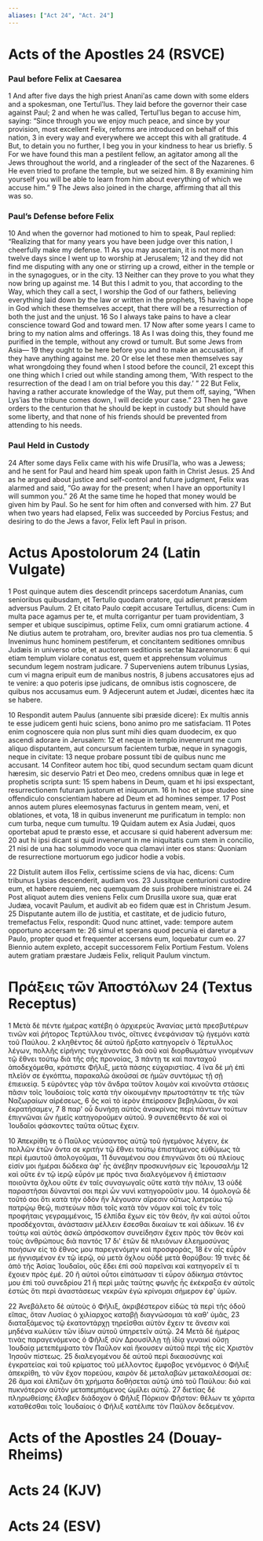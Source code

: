```yaml
---
aliases: ["Act 24", "Act. 24"]
---
```



# Acts of the Apostles 24 (RSVCE)

### Paul before Felix at Caesarea
1 And after five days the high priest Ananiʹas came down with some elders and a spokesman, one Tertulʹlus. They laid before the governor their case against Paul;
2 and when he was called, Tertulʹlus began to accuse him, saying: “Since through you we enjoy much peace, and since by your provision, most excellent Felix, reforms are introduced on behalf of this nation,
3 in every way and everywhere we accept this with all gratitude.
4 But, to detain you no further, I beg you in your kindness to hear us briefly.
5 For we have found this man a pestilent fellow, an agitator among all the Jews throughout the world, and a ringleader of the sect of the Nazarenes.
6 He even tried to profane the temple, but we seized him.
8 By examining him yourself you will be able to learn from him about everything of which we accuse him.”
9 The Jews also joined in the charge, affirming that all this was so.
### Paul’s Defense before Felix
10 And when the governor had motioned to him to speak, Paul replied: “Realizing that for many years you have been judge over this nation, I cheerfully make my defense.
11 As you may ascertain, it is not more than twelve days since I went up to worship at Jerusalem;
12 and they did not find me disputing with any one or stirring up a crowd, either in the temple or in the synagogues, or in the city.
13 Neither can they prove to you what they now bring up against me.
14 But this I admit to you, that according to the Way, which they call a sect, I worship the God of our fathers, believing everything laid down by the law or written in the prophets,
15 having a hope in God which these themselves accept, that there will be a resurrection of both the just and the unjust.
16 So I always take pains to have a clear conscience toward God and toward men.
17 Now after some years I came to bring to my nation alms and offerings.
18 As I was doing this, they found me purified in the temple, without any crowd or tumult. But some Jews from Asia—
19 they ought to be here before you and to make an accusation, if they have anything against me.
20 Or else let these men themselves say what wrongdoing they found when I stood before the council,
21 except this one thing which I cried out while standing among them, ‘With respect to the resurrection of the dead I am on trial before you this day.’ ”
22 But Felix, having a rather accurate knowledge of the Way, put them off, saying, “When Lysʹias the tribune comes down, I will decide your case.”
23 Then he gave orders to the centurion that he should be kept in custody but should have some liberty, and that none of his friends should be prevented from attending to his needs.
### Paul Held in Custody
24 After some days Felix came with his wife Drusilʹla, who was a Jewess; and he sent for Paul and heard him speak upon faith in Christ Jesus.
25 And as he argued about justice and self-control and future judgment, Felix was alarmed and said, “Go away for the present; when I have an opportunity I will summon you.”
26 At the same time he hoped that money would be given him by Paul. So he sent for him often and conversed with him.
27 But when two years had elapsed, Felix was succeeded by Porcius Festus; and desiring to do the Jews a favor, Felix left Paul in prison.


# Actus Apostolorum 24 (Latin Vulgate)

1 Post quinque autem dies descendit princeps sacerdotum Ananias, cum senioribus quibusdam, et Tertullo quodam oratore, qui adierunt præsidem adversus Paulum.
2 Et citato Paulo cœpit accusare Tertullus, dicens: Cum in multa pace agamus per te, et multa corrigantur per tuam providentiam,
3 semper et ubique suscipimus, optime Felix, cum omni gratiarum actione.
4 Ne diutius autem te protraham, oro, breviter audias nos pro tua clementia.
5 Invenimus hunc hominem pestiferum, et concitantem seditiones omnibus Judæis in universo orbe, et auctorem seditionis sectæ Nazarenorum:
6 qui etiam templum violare conatus est, quem et apprehensum voluimus secundum legem nostram judicare.
7 Superveniens autem tribunus Lysias, cum vi magna eripuit eum de manibus nostris,
8 jubens accusatores ejus ad te venire: a quo poteris ipse judicans, de omnibus istis cognoscere, de quibus nos accusamus eum.
9 Adjecerunt autem et Judæi, dicentes hæc ita se habere.

10 Respondit autem Paulus (annuente sibi præside dicere): Ex multis annis te esse judicem genti huic sciens, bono animo pro me satisfaciam.
11 Potes enim cognoscere quia non plus sunt mihi dies quam duodecim, ex quo ascendi adorare in Jerusalem:
12 et neque in templo invenerunt me cum aliquo disputantem, aut concursum facientem turbæ, neque in synagogis, neque in civitate:
13 neque probare possunt tibi de quibus nunc me accusant.
14 Confiteor autem hoc tibi, quod secundum sectam quam dicunt hæresim, sic deservio Patri et Deo meo, credens omnibus quæ in lege et prophetis scripta sunt:
15 spem habens in Deum, quam et hi ipsi exspectant, resurrectionem futuram justorum et iniquorum.
16 In hoc et ipse studeo sine offendiculo conscientiam habere ad Deum et ad homines semper.
17 Post annos autem plures eleemosynas facturus in gentem meam, veni, et oblationes, et vota,
18 in quibus invenerunt me purificatum in templo: non cum turba, neque cum tumultu.
19 Quidam autem ex Asia Judæi, quos oportebat apud te præsto esse, et accusare si quid haberent adversum me:
20 aut hi ipsi dicant si quid invenerunt in me iniquitatis cum stem in concilio,
21 nisi de una hac solummodo voce qua clamavi inter eos stans: Quoniam de resurrectione mortuorum ego judicor hodie a vobis.

22 Distulit autem illos Felix, certissime sciens de via hac, dicens: Cum tribunus Lysias descenderit, audiam vos.
23 Jussitque centurioni custodire eum, et habere requiem, nec quemquam de suis prohibere ministrare ei.
24 Post aliquot autem dies veniens Felix cum Drusilla uxore sua, quæ erat Judæa, vocavit Paulum, et audivit ab eo fidem quæ est in Christum Jesum.
25 Disputante autem illo de justitia, et castitate, et de judicio futuro, tremefactus Felix, respondit: Quod nunc attinet, vade: tempore autem opportuno accersam te:
26 simul et sperans quod pecunia ei daretur a Paulo, propter quod et frequenter accersens eum, loquebatur cum eo.
27 Biennio autem expleto, accepit successorem Felix Portium Festum. Volens autem gratiam præstare Judæis Felix, reliquit Paulum vinctum.


# Πράξεις τῶν Ἀποστόλων 24 (Textus Receptus)

1 Μετὰ δὲ πέντε ἡμέρας κατέβη ὁ ἀρχιερεὺς Ἁνανίας μετὰ πρεσβυτέρων τινῶν καὶ ῥήτορος Τερτύλλου τινός, οἵτινες ἐνεφάνισαν τῷ ἡγεμόνι κατὰ τοῦ Παύλου.
2 κληθέντος δὲ αὐτοῦ ἤρξατο κατηγορεῖν ὁ Τέρτυλλος λέγων, πολλῆς εἰρήνης τυγχάνοντες διὰ σοῦ καὶ διορθωμάτων γινομένων τῷ ἔθνει τούτῳ διὰ τῆς σῆς προνοίας,
3 πάντῃ τε καὶ πανταχοῦ ἀποδεχόμεθα, κράτιστε Φῆλιξ, μετὰ πάσης εὐχαριστίας.
4 ἵνα δὲ μὴ ἐπὶ πλεῖόν σε ἐγκόπτω, παρακαλῶ ἀκοῦσαί σε ἡμῶν συντόμως τῇ σῇ ἐπιεικείᾳ.
5 εὑρόντες γὰρ τὸν ἄνδρα τοῦτον λοιμὸν καὶ κινοῦντα στάσεις πᾶσιν τοῖς Ἰουδαίοις τοῖς κατὰ τὴν οἰκουμένην πρωτοστάτην τε τῆς τῶν Ναζωραίων αἱρέσεως,
6 ὃς καὶ τὸ ἱερὸν ἐπείρασεν βεβηλῶσαι, ὃν καὶ ἐκρατήσαμεν,
7 
8 παρ' οὗ δυνήσῃ αὐτὸς ἀνακρίνας περὶ πάντων τούτων ἐπιγνῶναι ὧν ἡμεῖς κατηγοροῦμεν αὐτοῦ.
9 συνεπέθεντο δὲ καὶ οἱ Ἰουδαῖοι φάσκοντες ταῦτα οὕτως ἔχειν.

10 Ἀπεκρίθη τε ὁ Παῦλος νεύσαντος αὐτῷ τοῦ ἡγεμόνος λέγειν, ἐκ πολλῶν ἐτῶν ὄντα σε κριτὴν τῷ ἔθνει τούτῳ ἐπιστάμενος εὐθύμως τὰ περὶ ἐμαυτοῦ ἀπολογοῦμαι,
11 δυναμένου σου ἐπιγνῶναι ὅτι οὐ πλείους εἰσίν μοι ἡμέραι δώδεκα ἀφ' ἧς ἀνέβην προσκυνήσων εἰς Ἰερουσαλήμ
12 καὶ οὔτε ἐν τῷ ἱερῷ εὗρόν με πρός τινα διαλεγόμενον ἢ ἐπίστασιν ποιοῦντα ὄχλου οὔτε ἐν ταῖς συναγωγαῖς οὔτε κατὰ τὴν πόλιν,
13 οὐδὲ παραστῆσαι δύνανταί σοι περὶ ὧν νυνὶ κατηγοροῦσίν μου.
14 ὁμολογῶ δὲ τοῦτό σοι ὅτι κατὰ τὴν ὁδὸν ἣν λέγουσιν αἵρεσιν οὕτως λατρεύω τῷ πατρῴῳ θεῷ, πιστεύων πᾶσι τοῖς κατὰ τὸν νόμον καὶ τοῖς ἐν τοῖς προφήταις γεγραμμένοις,
15 ἐλπίδα ἔχων εἰς τὸν θεόν, ἣν καὶ αὐτοὶ οὗτοι προσδέχονται, ἀνάστασιν μέλλειν ἔσεσθαι δικαίων τε καὶ ἀδίκων.
16 ἐν τούτῳ καὶ αὐτὸς ἀσκῶ ἀπρόσκοπον συνείδησιν ἔχειν πρὸς τὸν θεὸν καὶ τοὺς ἀνθρώπους διὰ παντός
17 δι' ἐτῶν δὲ πλειόνων ἐλεημοσύνας ποιήσων εἰς τὸ ἔθνος μου παρεγενόμην καὶ προσφοράς,
18 ἐν αἷς εὗρόν με ἡγνισμένον ἐν τῷ ἱερῷ, οὐ μετὰ ὄχλου οὐδὲ μετὰ θορύβου:
19 τινὲς δὲ ἀπὸ τῆς Ἀσίας Ἰουδαῖοι, οὓς ἔδει ἐπὶ σοῦ παρεῖναι καὶ κατηγορεῖν εἴ τι ἔχοιεν πρὸς ἐμέ.
20 ἢ αὐτοὶ οὗτοι εἰπάτωσαν τί εὗρον ἀδίκημα στάντος μου ἐπὶ τοῦ συνεδρίου
21 ἢ περὶ μιᾶς ταύτης φωνῆς ἧς ἐκέκραξα ἐν αὐτοῖς ἑστὼς ὅτι περὶ ἀναστάσεως νεκρῶν ἐγὼ κρίνομαι σήμερον ἐφ' ὑμῶν.

22 Ἀνεβάλετο δὲ αὐτοὺς ὁ Φῆλιξ, ἀκριβέστερον εἰδὼς τὰ περὶ τῆς ὁδοῦ εἴπας, ὅταν Λυσίας ὁ χιλίαρχος καταβῇ διαγνώσομαι τὰ καθ' ὑμᾶς,
23 διαταξάμενος τῷ ἑκατοντάρχῃ τηρεῖσθαι αὐτὸν ἔχειν τε ἄνεσιν καὶ μηδένα κωλύειν τῶν ἰδίων αὐτοῦ ὑπηρετεῖν αὐτῷ.
24 Μετὰ δὲ ἡμέρας τινὰς παραγενόμενος ὁ Φῆλιξ σὺν Δρουσίλλῃ τῇ ἰδίᾳ γυναικὶ οὔσῃ Ἰουδαίᾳ μετεπέμψατο τὸν Παῦλον καὶ ἤκουσεν αὐτοῦ περὶ τῆς εἰς Χριστὸν Ἰησοῦν πίστεως.
25 διαλεγομένου δὲ αὐτοῦ περὶ δικαιοσύνης καὶ ἐγκρατείας καὶ τοῦ κρίματος τοῦ μέλλοντος ἔμφοβος γενόμενος ὁ Φῆλιξ ἀπεκρίθη, τὸ νῦν ἔχον πορεύου, καιρὸν δὲ μεταλαβὼν μετακαλέσομαί σε:
26 ἅμα καὶ ἐλπίζων ὅτι χρήματα δοθήσεται αὐτῷ ὑπὸ τοῦ Παύλου: διὸ καὶ πυκνότερον αὐτὸν μεταπεμπόμενος ὡμίλει αὐτῷ.
27 διετίας δὲ πληρωθείσης ἔλαβεν διάδοχον ὁ Φῆλιξ Πόρκιον Φῆστον: θέλων τε χάριτα καταθέσθαι τοῖς Ἰουδαίοις ὁ Φῆλιξ κατέλιπε τὸν Παῦλον δεδεμένον.


# Acts of the Apostles 24 (Douay-Rheims)


# Acts 24 (KJV)


# Acts 24 (ESV)

